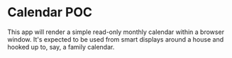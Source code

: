 # Calendar POC

This app will render a simple read-only monthly calendar within a browser window.  It's expected to be used from smart displays around a house and hooked up to, say, a family calendar.

